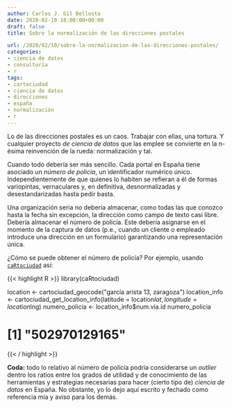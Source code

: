 ```yaml
---
author: Carlos J. Gil Bellosta
date: 2020-02-10 18:00:00+00:00
draft: false
title: Sobre la normalización de las direcciones postales

url: /2020/02/10/sobre-la-normalizacion-de-las-direcciones-postales/
categories:
- ciencia de datos
- consultoría
- r
tags:
- cartociudad
- ciencia de datos
- direcciones
- españa
- normalización
- r
---
```


Lo de las direcciones postales es un caos. Trabajar con ellas, una tortura. Y cualquier proyecto _de ciencia de datos_ que las emplee se convierte en la n-ésima reinvención de la rueda: normalización y tal.

Cuando todo debería ser más sencillo. Cada portal en España tiene asociado un _número de policía_, un identificador numérico único. Independientemente de que quienes lo habiten se refieran a él de formas variopintas, vernaculares y, en definitiva, desnormalizadas y desestandarizadas hasta pedir basta.

Una organización seria no debería almacenar, como todas las que conozco hasta la fecha sin excepción, la dirección como campo de texto casi libre. Debería almacenar el número de policía. Este debería asignarse en el momento de la captura de datos (p.e., cuando un cliente o empleado introduce una dirección en un formulario) garantizando una representación única.

¿Cómo se puede obtener el número de policía? Por ejemplo, usando [`caRtociudad`](https://github.com/rOpenSpain/caRtociudad) así:

{{< highlight R >}}
library(caRtociudad)

location <- cartociudad_geocode("garcía arista 13, zaragoza")
location_info <- cartociudad_get_location_info(latitude = location$lat, longitude = location$lng)
numero_policia <- location_info$num.via.id
numero_policia
# [1] "502970129165"
{{< / highlight >}}

**Coda:** todo lo relativo al número de policía podría considerarse un _outlier_ dentro los ratios entre los grados de utilidad y de conocimiento de las herramientas y estrategias necesarias para hacer (cierto tipo de) _ciencia de datos_ en España. No obstante, yo lo dejo aquí escrito y fechado como referencia mía y aviso para los demás.



